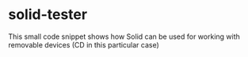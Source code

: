 solid-tester
============

This small code snippet shows how Solid can be used for
working with removable devices (CD in this particular case)
